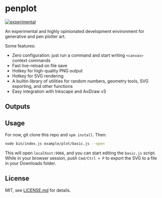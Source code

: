 # penplot

[![experimental](http://badges.github.io/stability-badges/dist/experimental.svg)](http://github.com/badges/stability-badges)

An experimental and highly opinionated development environment for generative and pen plotter art.

Some features:

- Zero configuration: just run a command and start writing `<canvas>` context commands
- Fast live-reload on file save
- Hotkey for high-quality PNG output
- Hotkey for SVG rendering
- A builtin library of utilities for random numbers, geometry tools, SVG exporting, and other functions
- Easy integration with Inkscape and AxiDraw v3

## Outputs



## Usage

For now, git clone this repo and `npm install`. Then:

```sh
node bin/index.js example/plot/basic.js --open
```

This will open `localhost:9966`, and you can start editing the `basic.js` script. While in your browser session, push `Cmd/Ctrl + P` to export the SVG to a file in your Downloads folder.


## License

MIT, see [LICENSE.md](http://github.com/mattdesl/penplot/blob/master/LICENSE.md) for details.
